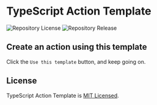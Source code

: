# TypeScript Action Template

![Repository License](https://img.shields.io/github/license/sudosubin-ppas/release-helper-action)
![Repository Release](https://img.shields.io/github/v/release/sudosubin-ppas/release-helper-action)


## Create an action using this template

Click the `Use this template` button, and keep going on.


## License

TypeScript Action Template is [MIT Licensed](./LICENSE).
